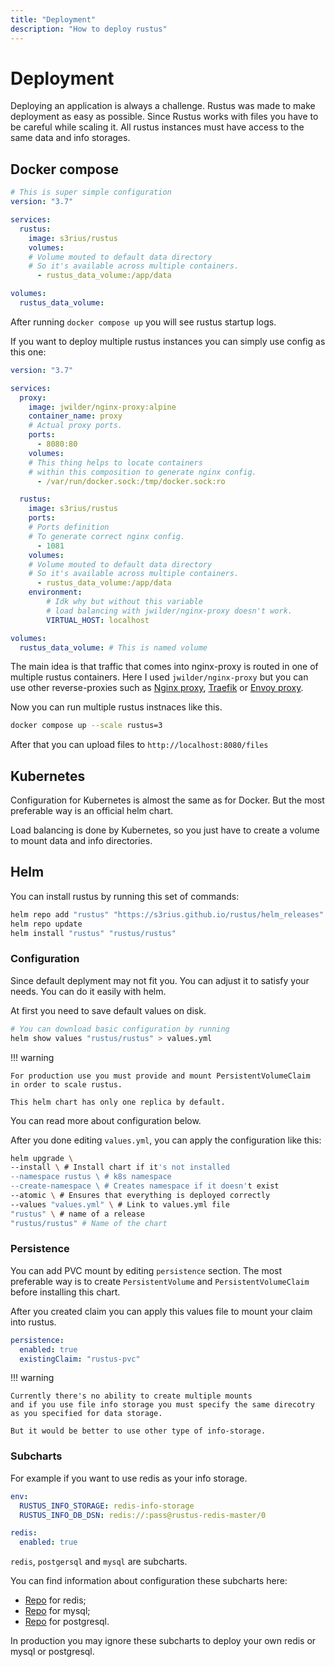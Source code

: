 ```yaml
---
title: "Deployment"
description: "How to deploy rustus"
---
```


# Deployment

Deploying an application is always a challenge. Rustus was made to make deployment as easy as possible.
Since Rustus works with files you have to be careful while scaling it. All rustus instances
must have access to the same data and info storages.

## Docker compose

``` yaml title="docker-compose.yml"
# This is super simple configuration
version: "3.7"

services:
  rustus:
    image: s3rius/rustus
    volumes:
    # Volume mouted to default data directory
    # So it's available across multiple containers.
      - rustus_data_volume:/app/data

volumes:
  rustus_data_volume:
```

After running `docker compose up` you will see rustus startup logs.

If you want to deploy multiple rustus instances you can simply
use config as this one:

``` yaml title="docker-compose.yml"
version: "3.7"

services:
  proxy:
    image: jwilder/nginx-proxy:alpine
    container_name: proxy
    # Actual proxy ports.
    ports:
      - 8080:80
    volumes:
    # This thing helps to locate containers
    # within this composition to generate nginx config.
      - /var/run/docker.sock:/tmp/docker.sock:ro

  rustus:
    image: s3rius/rustus
    ports:
    # Ports definition
    # To generate correct nginx config.
      - 1081
    volumes:
    # Volume mouted to default data directory
    # So it's available across multiple containers.
      - rustus_data_volume:/app/data
    environment:
        # Idk why but without this variable
        # load balancing with jwilder/nginx-proxy doesn't work.
        VIRTUAL_HOST: localhost

volumes:
  rustus_data_volume: # This is named volume
```

The main idea is that traffic that comes into nginx-proxy
is routed in one of multiple rustus containers.
Here I used `jwilder/nginx-proxy` but you can use other
reverse-proxies such as [Nginx proxy](https://www.nginx.com/), [Traefik](https://traefik.io/) or [Envoy proxy](https://www.envoyproxy.io/).

Now you can run multiple rustus instnaces like this.

```bash
docker compose up --scale rustus=3
```

After that you can upload files to `http://localhost:8080/files`

## Kubernetes

Configuration for Kubernetes is almost the same as for Docker.
But the most preferable way is an official helm chart.

Load balancing is done by Kubernetes, so you just have to
create a volume to mount data and info directories.

## Helm

You can install rustus by running this set of commands:
``` bash
helm repo add "rustus" "https://s3rius.github.io/rustus/helm_releases"
helm repo update
helm install "rustus" "rustus/rustus"
```

### Configuration

Since default deplyment may not fit you.
You can adjust it to satisfy your needs.
You can do it easily with helm.


At first you need to save default values on disk.

``` bash
# You can download basic configuration by running
helm show values "rustus/rustus" > values.yml
```

!!! warning

    For production use you must provide and mount PersistentVolumeClaim
    in order to scale rustus.

    This helm chart has only one replica by default.

You can read more about configuration below.

After you done editing `values.yml`, you can apply the configuration like this:

``` bash
helm upgrade \
--install \ # Install chart if it's not installed
--namespace rustus \ # k8s namespace
--create-namespace \ # Creates namespace if it doesn't exist
--atomic \ # Ensures that everything is deployed correctly
--values "values.yml" \ # Link to values.yml file
"rustus" \ # name of a release
"rustus/rustus" # Name of the chart
```

### Persistence

You can add PVC mount by editing `persistence` section.
The most preferable way is to create `PersistentVolume` and `PersistentVolumeClaim`
before installing this chart.

After you created claim you can apply this values file to mount your claim into rustus.
``` yaml title="values.yml"
persistence:
  enabled: true
  existingClaim: "rustus-pvc"
```

!!! warning

    Currently there's no ability to create multiple mounts
    and if you use file info storage you must specify the same direcotry
    as you specified for data storage.

    But it would be better to use other type of info-storage.

### Subcharts

For example if you want to use redis as your info storage.

``` yaml title="values.yml"
env:
  RUSTUS_INFO_STORAGE: redis-info-storage
  RUSTUS_INFO_DB_DSN: redis://:pass@rustus-redis-master/0

redis:
  enabled: true
```

`redis`, `postgersql` and `mysql` are subcharts.

You can find information about configuration these subcharts here:

* [Repo](https://github.com/bitnami/charts/tree/master/bitnami/redis) for redis;
* [Repo](https://github.com/bitnami/charts/tree/master/bitnami/mysql) for mysql;
* [Repo](https://github.com/bitnami/charts/tree/master/bitnami/postgresql) for postgresql.

In production you may ignore these subcharts to deploy your own redis or mysql or postgresql.
